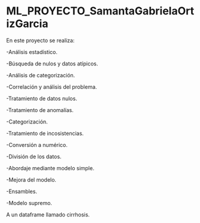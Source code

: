# ML_PROYECTO_SamantaGabrielaOrtizGarcia
<p>En este proyecto se realiza: </p>
<p>-Análisis estadístico.</p>
<p>-Búsqueda de nulos y datos atípicos.</p>
<p>-Análisis de categorización.</p>
<p>-Correlación y análisis del problema.</p>
<p>-Tratamiento de datos nulos.</p>
<p>-Tratamiento de anomalías.</p>
<p>-Categorización.</p>
<p>-Tratamiento de incosistencias.</p>
<p>-Conversión a numérico.</p>
<p>-División de los datos.</p>
<p>-Abordaje mediante modelo simple.</p>
<p>-Mejora del modelo.</p>
<p>-Ensambles.</p>
<p>-Modelo supremo.</p>
<p>A un dataframe llamado cirrhosis.</p>
